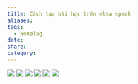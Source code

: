 ```yaml
---
title: Cách tạo bài học trên elsa speak
aliases: 
tags:
  - NoneTag
date: 
share: 
category:
---
```

![](https://i.imgur.com/ZjLLr7B.png)
![](https://i.imgur.com/1GVrHIz.png)
![](https://i.imgur.com/ZYpKx61.png)
![](https://i.imgur.com/xTqciMc.png)
![](https://i.imgur.com/gKr9Vbn.png)
![](https://i.imgur.com/ow2lKAR.png)

